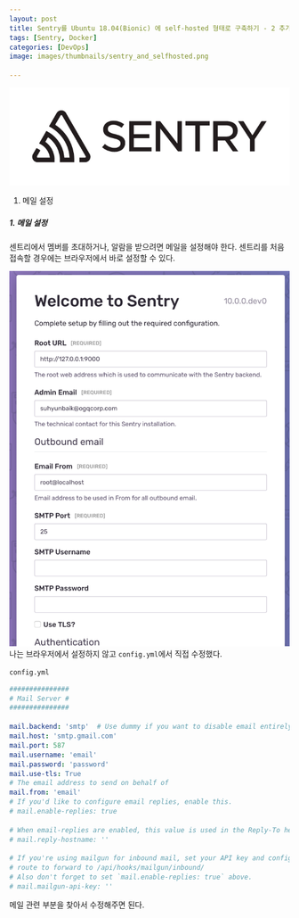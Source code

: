 ```yaml
---
layout: post
title: Sentry를 Ubuntu 18.04(Bionic) 에 self-hosted 형태로 구축하기 - 2 추가 설정하기
tags: [Sentry, Docker]
categories: [DevOps]
image: images/thumbnails/sentry_and_selfhosted.png

---
```


![sentry](/images/posts/sentry-logo.png)  

1. 메일 설정

    

##### 1. 메일 설정

센트리에서 멤버를 초대하거나, 알람을 받으려면 메일을 설정해야 한다. 센트리를 처음 접속할 경우에는 브라우저에서 바로 설정할 수 있다. 

![sentry](/images/posts/sentry-setting.png)  
나는 브라우저에서 설정하지 않고 `config.yml`에서 직접 수정했다.

`config.yml`

```yaml
###############
# Mail Server #
###############

mail.backend: 'smtp'  # Use dummy if you want to disable email entirely
mail.host: 'smtp.gmail.com'
mail.port: 587
mail.username: 'email'
mail.password: 'password'
mail.use-tls: True
# The email address to send on behalf of
mail.from: 'email'
# If you'd like to configure email replies, enable this.
# mail.enable-replies: true

# When email-replies are enabled, this value is used in the Reply-To header
# mail.reply-hostname: ''

# If you're using mailgun for inbound mail, set your API key and configure a
# route to forward to /api/hooks/mailgun/inbound/
# Also don't forget to set `mail.enable-replies: true` above.
# mail.mailgun-api-key: ''
```

메일 관련 부분을 찾아서 수정해주면 된다.